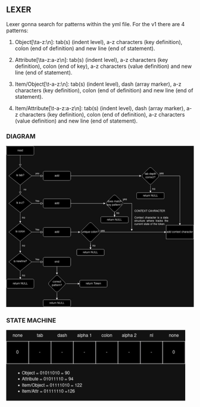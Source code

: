 ## LEXER

  Lexer gonna search for patterns within the yml file. For the v1 there are 4 patterns:

  1. Object[\ta-z:\n]: tab(s) (indent level), a-z characters (key definition), colon (end of definition) and new line (end of statement).
      
  2. Attribute[\ta-z:a-z\n]: tab(s) (indent level), a-z characters (key definition), colon (end of key), a-z characters (value definition) and new line (end of statement).
      
  3. Item/Object[\t-a-z:\n]: tab(s) (indent level), dash (array marker), a-z characters (key definition), colon (end of definition) and new line (end of statement).
      
  4. Item/Attribute[\t-a-z:a-z\n]: tab(s) (indent level), dash (array marker), a-z characters (key definition), colon (end of definition), a-z characters (value definition) and new line (end of statement).
    
  ### DIAGRAM

  ![Lexer diagram](https://raw.githubusercontent.com/lugonzalg/Data_Structures/main/Lexer-Parser/ex00/StateMachine.jpg)

### STATE MACHINE

  ![Lexer diagram](https://raw.githubusercontent.com/lugonzalg/Data_Structures/main/Lexer-Parser/ex00/state_machine.jpg)
